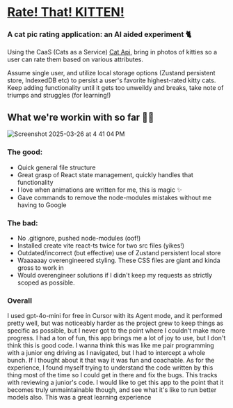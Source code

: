 # [Rate! That! KITTEN!](https://rate-that-kitten.cyanne.codes)
### A cat pic rating application: an AI aided experiment 🐈
Using the CaaS (Cats as a Service) [Cat Api](https://thecatapi.com/), bring in photos of kitties so a user can rate them based on various attributes. 

Assume single user, and utilize local storage options (Zustand persistent store, IndexedDB etc) to persist a user's favorite highest-rated kitty cats. 
Keep adding functionality until it gets too unweildy and breaks, take note of triumps and struggles (for learning!)


## What we're workin with so far  💅🏼
![Screenshot 2025-03-26 at 4 41 04 PM](https://github.com/user-attachments/assets/637ca2d6-f781-4c37-b37f-52889ba086fd)

### The good: 
- Quick general file structure
- Great grasp of React state management, quickly handles that functionality
- I love when animations are written for me, this is magic ✨
- Gave commands to remove the node-modules mistakes without me having to Google

### The bad:
- No .gitignore, pushed node-modules (oof!)
- Installed create vite react-ts twice for two src files (yikes!)
- Outdated/incorrect (but effective) use of Zustand persistent local store
- Waaaaaay overengineered styling. These CSS files are giant and kinda gross to work in
- Would overengineer solutions if I didn't keep my requests as strictly scoped as possible.

### Overall
I used gpt-4o-mini for free in Cursor with its Agent mode, and it performed pretty well, but was noticeably harder as the project grew to keep things as specific as possible, but I never got to the point where I couldn't make more progress. 
I had a ton of fun, this app brings me a lot of joy to use, but I don't think this is good code. 
I wanna think this was like me pair programming with a junior eng driving as I navigated, but I had to intercept a whole bunch. If I thought about it that way it was fun and coachable. 
As for the experience, I found myself trying to understand the code written by this thing most of the time so I could get in there and fix the bugs. This tracks with reviewing a junior's code. 
I would like to get this app to the point that it becomes truly unmaintainable though, and see what it's like to run better models also. 
This was a great learning experience
